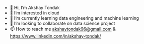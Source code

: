 - 👋 Hi, I’m Akshay Tondak
- 👀 I’m interested in cloud
- 🌱 I’m currently learning data engineering and machine learning
- 💞️ I’m looking to collaborate on data science project
- 📫 How to reach me akshaytondak96@gmail.com & https://www.linkedin.com/in/akshay-tondak/ 

<!---
at9045/at9045 is a ✨ special ✨ repository because its `README.md` (this file) appears on your GitHub profile.
You can click the Preview link to take a look at your changes.
--->
